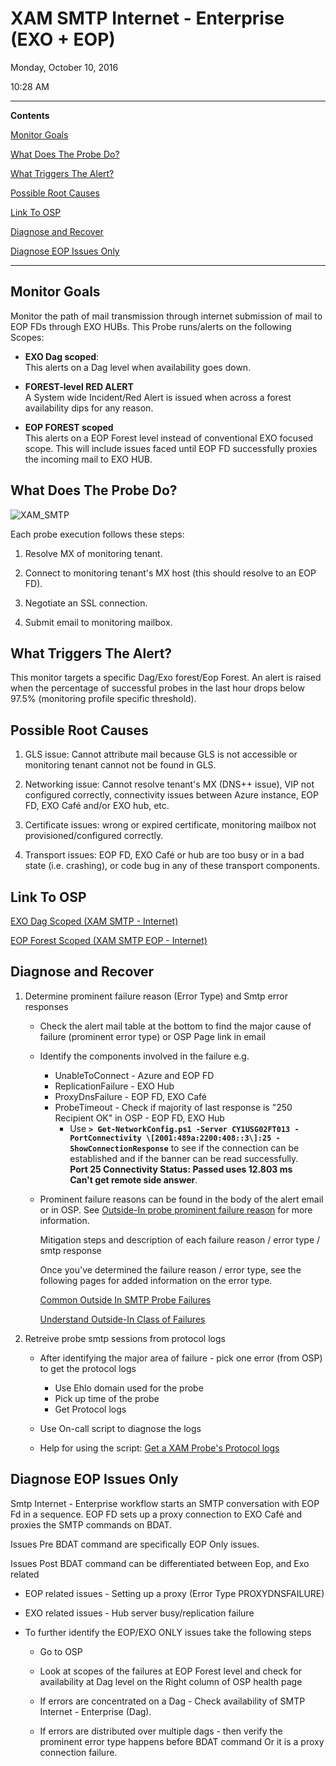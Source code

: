 # XAM SMTP Internet - Enterprise (EXO + EOP)

Monday, October 10, 2016

10:28 AM

------

**Contents**

[Monitor Goals](#monitor-goals)

[What Does The Probe Do?](#what-does-the-probe-do)

[What Triggers The Alert?](#what-triggers-the-alert)

[Possible Root Causes](#possible-root-causes)

[Link To OSP](#link-to-osp)

[Diagnose and Recover](#diagnose-and-recover)

[Diagnose EOP Issues Only](#diagnose-eop-issues-only)

------

## Monitor Goals

Monitor the path of mail transmission through internet submission of mail to EOP FDs through EXO HUBs. This Probe runs/alerts on the following Scopes:

- **EXO Dag scoped**:  
  This alerts on a Dag level when availability goes down.

- **FOREST-level RED ALERT**  
  A System wide Incident/Red Alert is issued when across a forest availability dips for any reason.

- **EOP FOREST scoped**  
  This alerts on a EOP Forest level instead of conventional EXO focused scope. This will include issues faced until EOP FD successfully proxies the incoming mail to EXO HUB.

## What Does The Probe Do?

![XAM_SMTP](/Users/keshihua/Desktop/Microsoft-1st-Round-Interview/images/XAM_SMTP.png)

Each probe execution follows these steps:

1.  Resolve MX of monitoring tenant.

2.  Connect to monitoring tenant\'s MX host (this should resolve to an EOP FD).

3.  Negotiate an SSL connection.

4.  Submit email to monitoring mailbox.

## What Triggers The Alert?

This monitor targets a specific Dag/Exo forest/Eop Forest. An alert is raised when the percentage of successful probes in the last hour drops below 97.5% (monitoring profile specific threshold).

## Possible Root Causes

1.  GLS issue: Cannot attribute mail because GLS is not accessible or monitoring tenant cannot not be found in GLS.

2.  Networking issue: Cannot resolve tenant\'s MX (DNS++ issue), VIP not configured correctly, connectivity issues between Azure instance, EOP FD, EXO Café and/or EXO hub, etc.

3.  Certificate issues: wrong or expired certificate, monitoring mailbox not provisioned/configured correctly.

4.  Transport issues: EOP FD, EXO Café or hub are too busy or in a bad state (i.e. crashing), or code bug in any of these transport components.

## Link To OSP

[EXO Dag Scoped (XAM SMTP - Internet)](https://o365pulse.office.net/enterprisedashboard?probe=SMTP%20Internet%20-%20Enterprise&environment=Prod&scope=*.*.*>)

[EOP Forest Scoped (XAM SMTP EOP - Internet)](https://o365pulse.office.net/enterprisedashboard?probe=SMTP%20Internet%20-%20Enterprise%20EOP&environment=Prod&scope=*.*.*)

## Diagnose and Recover

1. Determine prominent failure reason (Error Type) and Smtp error responses

   - Check the alert mail table at the bottom to find the major cause of failure (prominent error type) or OSP Page link in email
   - Identify the components involved in the failure e.g.
     - UnableToConnect - Azure and EOP FD
     - ReplicationFailure - EXO Hub
     - ProxyDnsFailure - EOP FD, EXO Café
     - ProbeTimeout - Check if majority of last response is \"250 Recipient OK\" in OSP - EOP FD, EXO Hub
       - Use **`> Get-NetworkConfig.ps1 -Server CY1USG02FT013 -PortConnectivity \[2001:489a:2200:408::3\]:25 -ShowConnectionResponse`** to see if the connection can be established and if the banner can be read successfully.  
         **Port 25 Connectivity Status: Passed uses 12.803 ms  
         Can\'t get remote side answer**.

   - Prominent failure reasons can be found in the body of the alert email or in OSP. See [Outside-In probe prominent failure reason](onenote:https://msft.spoppe.com/collab/transportalerts/SiteAssets/Transport%20Alert%20Pulse%20Notebook/On-Call%20Notes.one#Outside-In%20probe%20prominent%20failure%20reason&section-id={C84CBF30-BD89-4D02-A63C-D66A3C8403E0}&page-id={215D26BD-9788-4816-8DE1-04294A12552C}&end) for more information.

     Mitigation steps and description of each failure reason / error type / smtp response

     Once you\'ve determined the failure reason / error type, see the following pages for added information on the error type.

     [Common Outside In SMTP Probe Failures](onenote:https://msft.spoppe.com/collab/transportalerts/SiteAssets/Transport%20Alert%20Pulse%20Notebook/E15%20Alert%20Playbook.one#Common%20Outside%20In%20SMTP%20Probe%20Failures&section-id={24B57828-2A06-42C5-99C0-37E103E281E0}&page-id={BA12E5C0-D8F3-49F8-ACB4-D55F08B53513}&end)

     [Understand Outside-In Class of Failures](onenote:https://msft.spoppe.com/collab/transportalerts/SiteAssets/Transport%20Alert%20Pulse%20Notebook/On-Call%20Notes.one#Understand%20Outside-In%20Class%20of%20Failures&section-id={C84CBF30-BD89-4D02-A63C-D66A3C8403E0}&page-id={080E02F8-A55A-4EAC-8701-C909A5D90CA4}&end)

2. Retreive probe smtp sessions from protocol logs

   - After identifying the major area of failure - pick one error (from OSP) to get the protocol logs
     - Use Ehlo domain used for the probe
     - Pick up time of the probe
     - Get Protocol logs

   - Use On-call script to diagnose the logs

   - Help for using the script: [Get a XAM Probe\'s Protocol logs](onenote:https://msft.spoppe.com/collab/transportalerts/SiteAssets/Transport%20Alert%20Pulse%20Notebook/On-Call%20Notes.one#Get%20a%20XAM%20Probe's%20Protocol%20logs&section-id={C84CBF30-BD89-4D02-A63C-D66A3C8403E0}&page-id={E7C6A793-74A3-42BB-94CA-D07C3FD96425}&end)

## Diagnose EOP Issues Only

Smtp Internet - Enterprise workflow starts an SMTP conversation with EOP Fd in a sequence. EOP FD sets up a proxy connection to EXO Café and proxies the SMTP commands on BDAT.

Issues Pre BDAT command are specifically EOP Only issues.

Issues Post BDAT command can be differentiated between Eop, and Exo related

-   EOP related issues - Setting up a proxy (Error Type PROXYDNSFAILURE)

-   EXO related issues - Hub server busy/replication failure

-   To further identify the EOP/EXO ONLY issues take the following steps

    -   Go to OSP

    -   Look at scopes of the failures at EOP Forest level and check for availability at Dag level on the Right column of OSP health page

    -   If errors are concentrated on a Dag - Check availability of SMTP Internet - Enterprise (Dag).

    -   If errors are distributed over multiple dags - then verify the prominent error type happens before BDAT command Or it is a proxy connection failure.
